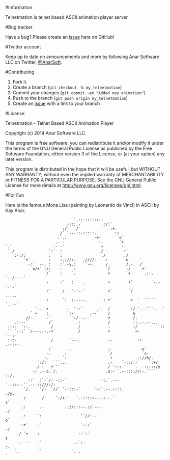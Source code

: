 #Information

Telnetmation is telnet based ASCII animation player server

#Bug tracker

Have a bug? Please create an [issue][1] here on GitHub!

#Twitter account

Keep up to date on announcements and more by following Anar Software LLC on Twitter, [@AnarSoft][2].

#Contributing

1. Fork it.
2. Create a branch (`git checkout -b my_telnetmation`)
3. Commit your changes (`git commit -am "Added new animation"`)
4. Push to the branch (`git push origin my_telnetmation`)
5. Create an [issue][1] with a link to your branch

#License

Telnetmation - Telnet Based ASCII Animation Player

Copyright (c) 2014 Anar Software LLC.

This program is free software: you can redistribute it and/or modify it under the terms of the GNU General Public License as published by the Free Software Foundation, either version 3 of the License, or (at your option) any later version.

This program is distributed in the hope that it will be useful, but WITHOUT ANY WARRANTY; without even the implied warranty of MERCHANTABILITY or FITNESS FOR A PARTICULAR PURPOSE. See the GNU General Public License for more details at http://www.gnu.org/licenses/gpl.html

#For Fun

Here is the famous Mona Lisa (painting by Leonardo da Vinci) in ASCII by Kay Anar.

	                              `.::-:::::::-                                     
	                           -:::.-`        .:/:`                                 
	                         :/`   /`             :+.                               
	                        /` `---::-:::::-        :+                              
	                       :`.:.           -+-       `o`                            
	                      .- -               :-       `+                            
	`.`                  -- -`                +        -:                           
	 `./               `:`  :                 /         +`                          
	   `:-:/:          :    :                 ./        ./                          
	        `+`        :    :.://:.   .////.   -:        o  .--`                    
	          -:`  --. :    :`.+y.:   ``-+.     /.       /.-.  /`                   
	            o/+` :/:    -     :             `/       -/     +`                  
	                  /`    :    `.              +       `+      .:-.      `.-/----`
	                  -     :`   :    .          +        +`        `-.--.-.`       
	                  :`     /   `-:--`          +`       `/                  ..... 
	                  :      `:  :-----.      `: +`        +  `  `````   `..--`     
	             `--.-+       .:  `::`      .-.  /         :/.`...```....`          
	           ` +    :        `:-       .--`    /          o                       
	         //--`    -`         `:/--.--`       +          /.                      
	    .:---`         /`          .:            /          ::..-.--....            
	 --:-  `:-.         /           /            :          -/         `::          
	 `` `-::` `/---..-.-+`          /            +           +-          `--:-      
	 :::-               /       `---.            --           :+             .--:--.
	                   :`      -.                :-            -o`                  
	                  -.      :                  `/             `s-                 
	                 :.      `-                   +          .-://h/.               
	              `:/:   ```...                  .-    `-::/:-`    `:+/             
	             ./ :  -+```                     / `:::-`    .---:::::/y            
	            -: .- o.`/.                     .s:- `.--:::://:-.```` -:/.         
	          -:`  :`-`/: -::-`               -:.`.---`.::::-.``.-:-::///:/:        
	        `/.    `/-  `//` `-::::-`      `-:`.--.-:::.                 ./y.       
	        /       /`    `:/+-`   `.-::::+-.--:--.`                        s`      
	       .:      .-         .://:::--.:/.---.                             -/      
	       .:     `:                 ``//:-.                                 o`     
	      -:+`    -`                 `:.:`                                   -/     
	     ./ `+    :                 --`:`                                     s     
	     -:  --   -`              .:`:-                                       :-    
	    `.        ``             `. .                                          `    

[1]: https://github.com/anars/telnetmation/issues
[2]: http://twitter.com/AnarSoft
[3]: https://github.com/anars/telnetmation/tree/master/release